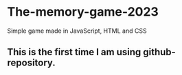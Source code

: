 # The-memory-game-2023
Simple game made in JavaScript, HTML and CSS 

## This is the first time I am using github-repository.
